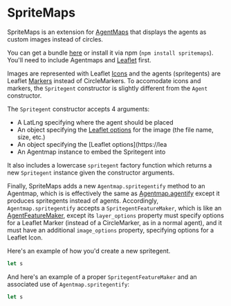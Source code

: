 # SpriteMaps

SpriteMaps is an extension for [AgentMaps](https://github.com/noncomputable/AgentMaps) that displays the agents as custom images instead of circles.

You can get a bundle [here]() or install it via npm (`npm install spritemaps`). You'll need to include Agentmaps and [Leaflet](https://leafletjs.com/download.html) first.

Images are represented with Leaflet [Icons](https://leafletjs.com/reference-1.3.4.html#icon) and the agents (spritegents) are Leaflet [Markers](https://leafletjs.com/reference-1.3.4.html#marker) instead of CircleMarkers. To accomodate icons and markers, the `Spritegent` constructor is slightly different from the `Agent` constructor.

The `Spritegent` constructor accepts 4 arguments: 
* A LatLng specifying where the agent should be placed
* An object specifying the [Leaflet options](https://leafletjs.com/reference-1.3.4.html#icon) for the image (the file name, size, etc.)
* An object specifying the [Leaflet options](https://lea
* An Agentmap instance to embed the Spritegent into

It also includes a lowercase `spritegent` factory function which returns a new `Spritegent` instance given the constructor arguments.

Finally, SpriteMaps adds a new `Agentmap.spritegentify` method to an Agentmap, which is is effectively the same as [Agentmap.agentify](https://noncomputable.github.io/AgentMaps/docs/Agentmap.html#agentify) except it produces spritegents instead of agents. Accordingly, `Agentmap.spritegentify` accepts a `SpritegentFeatureMaker`, which is like an [AgentFeatureMaker](https://noncomputable.github.io/AgentMaps/docs/global.html#agentFeatureMaker), except its `layer_options` property must specify options for a Leaflet Marker (instead of a CircleMarker, as in a normal agent), and it must have an additional `image_options` property, specifying options for a Leaflet Icon.

Here's an example of how you'd create a new spritegent.
```javascript
let s
```

And here's an example of a proper `SpritegentFeatureMaker` and an associated use of `Agentmap.spritegentify`:
```javascript
let s
```
